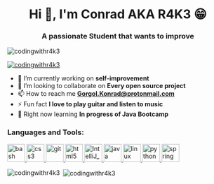 <h1 align="center">Hi 👋, I'm Conrad AKA R4K3 😁</h1>
<h3 align="center">A passionate Student that wants to improve</h3>

<p align="left"> <img src="https://komarev.com/ghpvc/?username=codingwithr4k3&label=Profile%20views&color=0e75b6&style=flat" alt="codingwithr4k3" /> </p>

<p align="left"> <a href="https://github.com/ryo-ma/github-profile-trophy"><img src="https://github-profile-trophy.vercel.app/?username=codingwithr4k3" alt="codingwithr4k3" /></a> </p>

- 🔭 I’m currently working on **self-improvement**
- 👯 I’m looking to collaborate on **Every open source project**
- 📫 How to reach me **Gorgol.Konrad@protonmail.com**
- ⚡ Fun fact **I love to play guitar and listen to music**
- 🧐 Right now learning **In progress of Java Bootcamp**


<h3 align="left">Languages and Tools:</h3>
<p align="left"> <a href="https://www.gnu.org/software/bash/" target="_blank"> <img src="https://www.vectorlogo.zone/logos/gnu_bash/gnu_bash-icon.svg" alt="bash" width="40" height="40"/> </a> <a href="https://www.w3schools.com/css/" target="_blank"> <img src="https://devicons.github.io/devicon/devicon.git/icons/css3/css3-original-wordmark.svg" alt="css3" width="40" height="40"/> </a> <a href="https://git-scm.com/" target="_blank"> <img src="https://www.vectorlogo.zone/logos/git-scm/git-scm-icon.svg" alt="git" width="40" height="40"/> </a> <a href="https://www.w3.org/html/" target="_blank"> <img src="https://devicons.github.io/devicon/devicon.git/icons/html5/html5-original-wordmark.svg" alt="html5" width="40" height="40"/> </a> <a href="https://www.jetbrains.com/idea/" target="_blank"> <img src="https://upload.wikimedia.org/wikipedia/commons/thumb/d/d5/IntelliJ_IDEA_Logo.svg/1200px-IntelliJ_IDEA_Logo.svg.png" alt="IntelliJ_IDEA" width="40" height="40"/> </a> <a href="https://www.java.com" target="_blank"> <img src="https://devicons.github.io/devicon/devicon.git/icons/java/java-original-wordmark.svg" alt="java" width="40" height="40"/> </a> <a href="https://www.linux.org/" target="_blank"> <img src="https://devicons.github.io/devicon/devicon.git/icons/linux/linux-original.svg" alt="linux" width="40" height="40"/> </a> <a href="https://www.python.org" target="_blank"> <img src="https://devicons.github.io/devicon/devicon.git/icons/python/python-original.svg" alt="python" width="40" height="40"/> </a> <a href="https://spring.io/" target="_blank"> <img src="https://www.vectorlogo.zone/logos/springio/springio-icon.svg" alt="spring" width="40" height="40"/> </a> </p>

<p><img align="left" src="https://github-readme-stats.vercel.app/api/top-langs?username=codingwithr4k3&show_icons=true&locale=en&layout=compact" alt="codingwithr4k3" /></p>

<p>&nbsp;<img align="center" src="https://github-readme-stats.vercel.app/api?username=codingwithr4k3&show_icons=true&locale=en" alt="codingwithr4k3" /></p>
